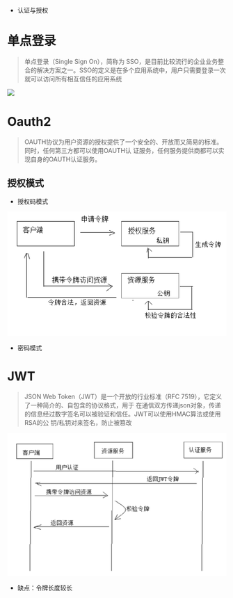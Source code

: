 - 认证与授权

# 单点登录

>单点登录（Single Sign On），简称为 SSO，是目前比较流行的企业业务整合的解决方案之一。SSO的定义是在多个应用系统中，用户只需要登录一次就可以访问所有相互信任的应用系统

![](https://yqfile.alicdn.com/721f02ebe06639e6232b59535d6423db75086693.png)

# Oauth2

>OAUTH协议为用户资源的授权提供了一个安全的、开放而又简易的标准。同时，任何第三方都可以使用OAUTH认 证服务，任何服务提供商都可以实现自身的OAUTH认证服务。

## 授权模式

- 授权码模式

![批注 2019-10-27 134546](/assets/批注%202019-10-27%20134546.png)

- 密码模式

# JWT

>JSON Web Token（JWT）是一个开放的行业标准（RFC 7519），它定义了一种简介的、自包含的协议格式，用于 在通信双方传递json对象，传递的信息经过数字签名可以被验证和信任。JWT可以使用HMAC算法或使用RSA的公 钥/私钥对来签名，防止被篡改

![批注 2019-10-27 140739](/assets/批注%202019-10-27%20140739.png)

- 缺点：令牌长度较长
